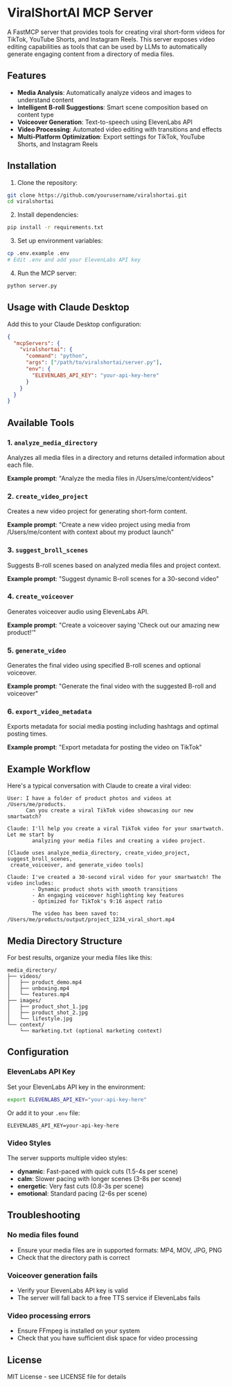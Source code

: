 # ViralShortAI MCP Server

A FastMCP server that provides tools for creating viral short-form videos for TikTok, YouTube Shorts, and Instagram Reels. This server exposes video editing capabilities as tools that can be used by LLMs to automatically generate engaging content from a directory of media files.

## Features

- **Media Analysis**: Automatically analyze videos and images to understand content
- **Intelligent B-roll Suggestions**: Smart scene composition based on content type
- **Voiceover Generation**: Text-to-speech using ElevenLabs API
- **Video Processing**: Automated video editing with transitions and effects
- **Multi-Platform Optimization**: Export settings for TikTok, YouTube Shorts, and Instagram Reels

## Installation

1. Clone the repository:
```bash
git clone https://github.com/yourusername/viralshortai.git
cd viralshortai
```

2. Install dependencies:
```bash
pip install -r requirements.txt
```

3. Set up environment variables:
```bash
cp .env.example .env
# Edit .env and add your ElevenLabs API key
```

4. Run the MCP server:
```bash
python server.py
```

## Usage with Claude Desktop

Add this to your Claude Desktop configuration:

```json
{
  "mcpServers": {
    "viralshortai": {
      "command": "python",
      "args": ["/path/to/viralshortai/server.py"],
      "env": {
        "ELEVENLABS_API_KEY": "your-api-key-here"
      }
    }
  }
}
```

## Available Tools

### 1. `analyze_media_directory`
Analyzes all media files in a directory and returns detailed information about each file.

**Example prompt**: "Analyze the media files in /Users/me/content/videos"

### 2. `create_video_project`
Creates a new video project for generating short-form content.

**Example prompt**: "Create a new video project using media from /Users/me/content with context about my product launch"

### 3. `suggest_broll_scenes`
Suggests B-roll scenes based on analyzed media files and project context.

**Example prompt**: "Suggest dynamic B-roll scenes for a 30-second video"

### 4. `create_voiceover`
Generates voiceover audio using ElevenLabs API.

**Example prompt**: "Create a voiceover saying 'Check out our amazing new product!'"

### 5. `generate_video`
Generates the final video using specified B-roll scenes and optional voiceover.

**Example prompt**: "Generate the final video with the suggested B-roll and voiceover"

### 6. `export_video_metadata`
Exports metadata for social media posting including hashtags and optimal posting times.

**Example prompt**: "Export metadata for posting the video on TikTok"

## Example Workflow

Here's a typical conversation with Claude to create a viral video:

```
User: I have a folder of product photos and videos at /Users/me/products. 
      Can you create a viral TikTok video showcasing our new smartwatch?

Claude: I'll help you create a viral TikTok video for your smartwatch. Let me start by 
        analyzing your media files and creating a video project.

[Claude uses analyze_media_directory, create_video_project, suggest_broll_scenes, 
 create_voiceover, and generate_video tools]

Claude: I've created a 30-second viral video for your smartwatch! The video includes:
        - Dynamic product shots with smooth transitions
        - An engaging voiceover highlighting key features
        - Optimized for TikTok's 9:16 aspect ratio
        
        The video has been saved to: /Users/me/products/output/project_1234_viral_short.mp4
```

## Media Directory Structure

For best results, organize your media files like this:

```
media_directory/
├── videos/
│   ├── product_demo.mp4
│   ├── unboxing.mp4
│   └── features.mp4
├── images/
│   ├── product_shot_1.jpg
│   ├── product_shot_2.jpg
│   └── lifestyle.jpg
└── context/
    └── marketing.txt (optional marketing context)
```

## Configuration

### ElevenLabs API Key

Set your ElevenLabs API key in the environment:

```bash
export ELEVENLABS_API_KEY="your-api-key-here"
```

Or add it to your `.env` file:

```
ELEVENLABS_API_KEY=your-api-key-here
```

### Video Styles

The server supports multiple video styles:
- **dynamic**: Fast-paced with quick cuts (1.5-4s per scene)
- **calm**: Slower pacing with longer scenes (3-8s per scene)
- **energetic**: Very fast cuts (0.8-3s per scene)
- **emotional**: Standard pacing (2-6s per scene)

## Troubleshooting

### No media files found
- Ensure your media files are in supported formats: MP4, MOV, JPG, PNG
- Check that the directory path is correct

### Voiceover generation fails
- Verify your ElevenLabs API key is valid
- The server will fall back to a free TTS service if ElevenLabs fails

### Video processing errors
- Ensure FFmpeg is installed on your system
- Check that you have sufficient disk space for video processing

## License

MIT License - see LICENSE file for details 